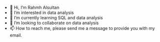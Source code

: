 - 👋 Hi, I’m Rahmh Alsultan
- 👀 I’m interested in data analysis
- 🌱 I’m currently learning SQL and data analysis
- 💞️ I’m looking to collaborate on data analysis
- 📫 How to reach me, please send me a message to provide you with my email. 

<!---
RahmhAlsultan/RahmhAlsultan is a ✨ special ✨ repository because its `README.md` (this file) appears on your GitHub profile.
You can click the Preview link to take a look at your changes.
--->
